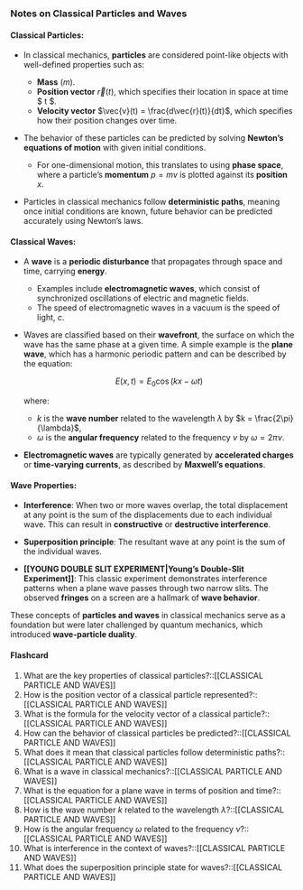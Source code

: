 ### Notes on Classical Particles and Waves

#### Classical Particles:
- In classical mechanics, **particles** are considered point-like objects with well-defined properties such as:
  - **Mass** ($m$).
  - **Position vector** $\vec{r}(t)$, which specifies their location in space at time $ t $.
  - **Velocity vector** $\vec{v}(t) = \frac{d\vec{r}(t)}{dt}$, which specifies how their position changes over time.
  
- The behavior of these particles can be predicted by solving **Newton’s equations of motion** with given initial conditions. 
  - For one-dimensional motion, this translates to using **phase space**, where a particle’s **momentum** $p = mv$ is plotted against its **position** $x$.
  
- Particles in classical mechanics follow **deterministic paths**, meaning once initial conditions are known, future behavior can be predicted accurately using Newton’s laws.

#### Classical Waves:
- A **wave** is a **periodic disturbance** that propagates through space and time, carrying **energy**.
  - Examples include **electromagnetic waves**, which consist of synchronized oscillations of electric and magnetic fields.
  - The speed of electromagnetic waves in a vacuum is the speed of light, $c$.

- Waves are classified based on their **wavefront**, the surface on which the wave has the same phase at a given time. A simple example is the **plane wave**, which has a harmonic periodic pattern and can be described by the equation:
  
  $$
  E(x, t) = E_0 \cos(kx - \omega t)
  $$
  
  where:
  - $k$ is the **wave number** related to the wavelength $\lambda$ by $k = \frac{2\pi}{\lambda}$,
  - $\omega$ is the **angular frequency** related to the frequency $\nu$ by $\omega = 2\pi\nu$.

- **Electromagnetic waves** are typically generated by **accelerated charges** or **time-varying currents**, as described by **Maxwell’s equations**.

#### Wave Properties:
- **Interference**: When two or more waves overlap, the total displacement at any point is the sum of the displacements due to each individual wave. This can result in **constructive** or **destructive interference**.
- **Superposition principle**: The resultant wave at any point is the sum of the individual waves.

- **[[YOUNG DOUBLE SLIT EXPERIMENT|Young’s Double-Slit Experiment]]**: This classic experiment demonstrates interference patterns when a plane wave passes through two narrow slits. The observed **fringes** on a screen are a hallmark of **wave behavior**.

These concepts of **particles and waves** in classical mechanics serve as a foundation but were later challenged by quantum mechanics, which introduced **wave-particle duality**.



#### Flashcard 

1. What are the key properties of classical particles?::[[CLASSICAL PARTICLE AND WAVES]]
2. How is the position vector of a classical particle represented?::[[CLASSICAL PARTICLE AND WAVES]]
3. What is the formula for the velocity vector of a classical particle?::[[CLASSICAL PARTICLE AND WAVES]]
4. How can the behavior of classical particles be predicted?::[[CLASSICAL PARTICLE AND WAVES]]
6. What does it mean that classical particles follow deterministic paths?::[[CLASSICAL PARTICLE AND WAVES]]
7. What is a wave in classical mechanics?::[[CLASSICAL PARTICLE AND WAVES]]
10. What is the equation for a plane wave in terms of position and time?::[[CLASSICAL PARTICLE AND WAVES]]
11. How is the wave number $k$ related to the wavelength $\lambda$?::[[CLASSICAL PARTICLE AND WAVES]]
12. How is the angular frequency $\omega$ related to the frequency $\nu$?::[[CLASSICAL PARTICLE AND WAVES]]
14. What is interference in the context of waves?::[[CLASSICAL PARTICLE AND WAVES]]
15. What does the superposition principle state for waves?::[[CLASSICAL PARTICLE AND WAVES]]

